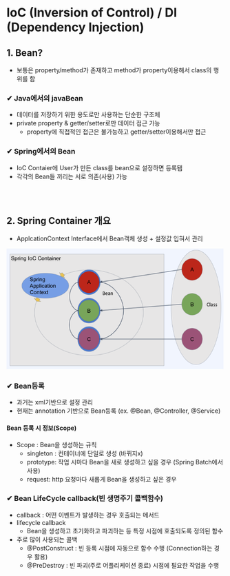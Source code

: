 # IoC (Inversion of Control) / DI (Dependency Injection)

## 1. Bean?
- 보통은 property/method가 존재하고 method가 property이용해서 class의 행위를 함
### ✔ Java에서의 javaBean
- 데이터를 저장하기 위한 용도로만 사용하는 단순한 구조체
- private property & getter/setter로만 데이터 접근 가능
    - property에 직접적인 접근은 불가능하고 getter/setter이용해서만 접근

### ✔ Spring에서의 Bean
- IoC Contaier에 User가 만든 class를 bean으로 설정하면 등록됌
- 각각의 Bean들 끼리는 서로 의존(사용) 가능


<br>
</br>

## 2. Spring Container 개요
- ApplcationContext Interface에서 Bean객체 생성 + 설정값 입혀서 관리

![AOP_Structure](/Spring_New/Image/IOC_Structure.png)



### ✔ Bean등록
- 과거는 xml기반으로 설정 관리
- 현재는 annotation 기반으로 Bean등록 (ex. @Bean, @Controller, @Service)

#### Bean 등록 시 정보(Scope)
- Scope : Bean을 생성하는 규칙
    - singleton : 컨테이너에 단일로 생성 (바뀌지x)
    - prototype: 작업 시마다 Bean을 새로 생성하고 싶을 경우 (Spring Batch에서 사용)
    - request: http 요청마다 새롭게 Bean을 생성하고 싶은 경우


### ✔ Bean LifeCycle callback(빈 생명주기 콜백함수)
- callback : 어떤 이벤트가 발생하는 경우 호출되는 메서드
- lifecycle callback
    - Bean을 생성하고 초기화하고 파괴하는 등 특정 시점에 호출되도록 정의된 함수
- 주로 많이 사용되는 콜백
    - @PostConstruct : 빈 등록 시점에 자동으로 함수 수행 (Connection하는 경우 활용)
    - @PreDestroy : 빈 파괴(주로 어플리케이션 종료) 시점에 필요한 작업을 수행